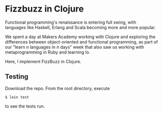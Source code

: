 # Fizzbuzz in Clojure

Functional programming's renaissance is entering full swing, with languages like Haskell, Erlang and Scala becoming more and more popular.

We spent a day at Makers Academy working with Clojure and exploring the differences between object-oriented and functional programming, as part of our "learn *n* languages in *n* days" week that also saw us working with metaprogramming in Ruby and learning Io.

Here, I implement FizzBuzz in Clojure.

## Testing

Download the repo. From the root directory, execute 

`$ lein test`

to see the tests run.
